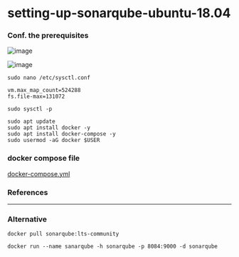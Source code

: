# setting-up-sonarqube-ubuntu-18.04

### Conf. the prerequisites

![image](https://user-images.githubusercontent.com/96833570/202447891-32cab4c2-c224-4d6d-9777-772c9d69e826.png)

![image](https://user-images.githubusercontent.com/96833570/202447802-c6ebde63-1265-4564-8679-3290f8521566.png)


`sudo nano /etc/sysctl.conf`

```
vm.max_map_count=524288
fs.file-max=131072
```

`sudo sysctl -p`

```
sudo apt update
sudo apt install docker -y
sudo apt install docker-compose -y
sudo usermod -aG docker $USER
```


### docker compose file


[docker-compose.yml](https://github.com/colossus06/setting-up-sonarqube-ubuntu-18.04/blob/main/docker-compose.yml)

### References

[](https://docs.sonarqube.org/latest/requirements/requirements/)

[](https://unix.stackexchange.com/questions/621023/how-to-display-current-vm-map-max-map-count-value)


----


### Alternative

`docker pull sonarqube:lts-community`

`docker run --name sanarqube -h sonarqube -p 8084:9000 -d sonarqube`

